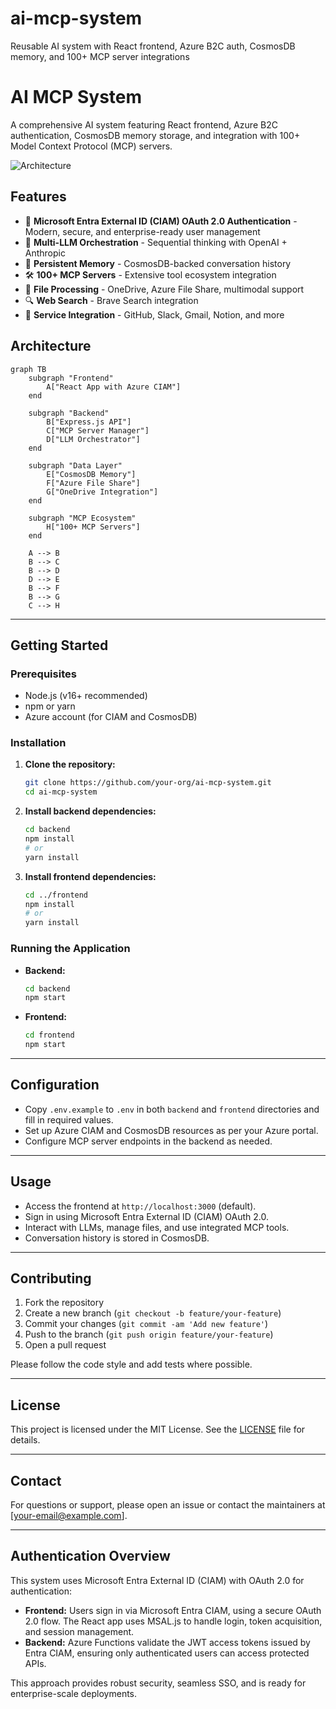 # ai-mcp-system
Reusable AI system with React frontend, Azure B2C auth, CosmosDB memory, and 100+ MCP server integrations

# AI MCP System

A comprehensive AI system featuring React frontend, Azure B2C authentication, CosmosDB memory storage, and integration with 100+ Model Context Protocol (MCP) servers.

![Architecture](docs/architecture.png)

## Features

- 🔐 **Microsoft Entra External ID (CIAM) OAuth 2.0 Authentication** - Modern, secure, and enterprise-ready user management
- 🧠 **Multi-LLM Orchestration** - Sequential thinking with OpenAI + Anthropic
- 💾 **Persistent Memory** - CosmosDB-backed conversation history
- 🛠 **100+ MCP Servers** - Extensive tool ecosystem integration
- 📁 **File Processing** - OneDrive, Azure File Share, multimodal support
- 🔍 **Web Search** - Brave Search integration
- 🔗 **Service Integration** - GitHub, Slack, Gmail, Notion, and more

## Architecture

```mermaid
graph TB
    subgraph "Frontend"
        A["React App with Azure CIAM"]
    end
    
    subgraph "Backend"
        B["Express.js API"]
        C["MCP Server Manager"]
        D["LLM Orchestrator"]
    end
    
    subgraph "Data Layer"
        E["CosmosDB Memory"]
        F["Azure File Share"]
        G["OneDrive Integration"]
    end
    
    subgraph "MCP Ecosystem"
        H["100+ MCP Servers"]
    end
    
    A --> B
    B --> C
    B --> D
    D --> E
    B --> F
    B --> G
    C --> H
```

---

## Getting Started

### Prerequisites
- Node.js (v16+ recommended)
- npm or yarn
- Azure account (for CIAM and CosmosDB)

### Installation

1. **Clone the repository:**
   ```bash
   git clone https://github.com/your-org/ai-mcp-system.git
   cd ai-mcp-system
   ```
2. **Install backend dependencies:**
   ```bash
   cd backend
   npm install
   # or
   yarn install
   ```
3. **Install frontend dependencies:**
   ```bash
   cd ../frontend
   npm install
   # or
   yarn install
   ```

### Running the Application

- **Backend:**
  ```bash
  cd backend
  npm start
  ```
- **Frontend:**
  ```bash
  cd frontend
  npm start
  ```

---

## Configuration

- Copy `.env.example` to `.env` in both `backend` and `frontend` directories and fill in required values.
- Set up Azure CIAM and CosmosDB resources as per your Azure portal.
- Configure MCP server endpoints in the backend as needed.

---

## Usage

- Access the frontend at `http://localhost:3000` (default).
- Sign in using Microsoft Entra External ID (CIAM) OAuth 2.0.
- Interact with LLMs, manage files, and use integrated MCP tools.
- Conversation history is stored in CosmosDB.

---

## Contributing

1. Fork the repository
2. Create a new branch (`git checkout -b feature/your-feature`)
3. Commit your changes (`git commit -am 'Add new feature'`)
4. Push to the branch (`git push origin feature/your-feature`)
5. Open a pull request

Please follow the code style and add tests where possible.

---

## License

This project is licensed under the MIT License. See the [LICENSE](LICENSE) file for details.

---

## Contact

For questions or support, please open an issue or contact the maintainers at [your-email@example.com].

---

## Authentication Overview

This system uses Microsoft Entra External ID (CIAM) with OAuth 2.0 for authentication:

- **Frontend:** Users sign in via Microsoft Entra CIAM, using a secure OAuth 2.0 flow. The React app uses MSAL.js to handle login, token acquisition, and session management.
- **Backend:** Azure Functions validate the JWT access tokens issued by Entra CIAM, ensuring only authenticated users can access protected APIs.

This approach provides robust security, seamless SSO, and is ready for enterprise-scale deployments.
